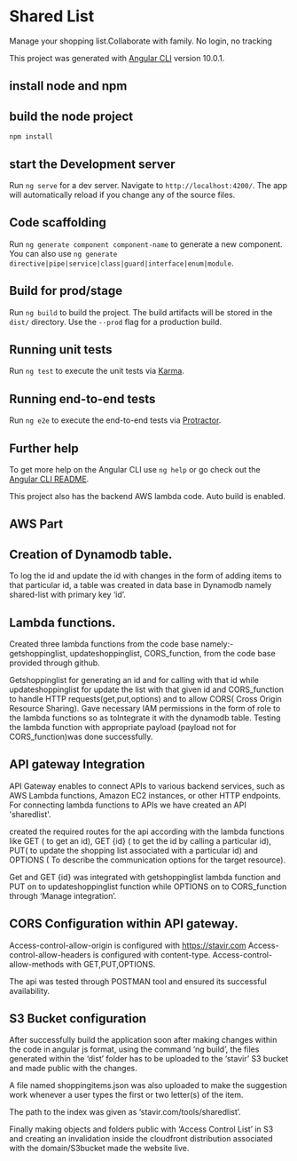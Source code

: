 # Shared List
Manage your shopping list.Collaborate with family. No login, no tracking

This project was generated with [Angular CLI](https://github.com/angular/angular-cli) version 10.0.1.

## install node and npm

## build the node project
`npm install`


## start the Development server

Run `ng serve` for a dev server. Navigate to `http://localhost:4200/`. The app will automatically reload if you change any of the source files.

## Code scaffolding

Run `ng generate component component-name` to generate a new component. You can also use `ng generate directive|pipe|service|class|guard|interface|enum|module`.

## Build for prod/stage

Run `ng build` to build the project. The build artifacts will be stored in the `dist/` directory. Use the `--prod` flag for a production build.

## Running unit tests

Run `ng test` to execute the unit tests via [Karma](https://karma-runner.github.io).

## Running end-to-end tests

Run `ng e2e` to execute the end-to-end tests via [Protractor](http://www.protractortest.org/).

## Further help

To get more help on the Angular CLI use `ng help` or go check out the [Angular CLI README](https://github.com/angular/angular-cli/blob/master/README.md).

This project also has the backend AWS lambda code. Auto build is enabled. 

## AWS Part

## Creation of Dynamodb table.

To log the id and update the id with changes in the form of adding items to that particular id, a table was created in data base in Dynamodb namely shared-list with primary key ‘id’.

## Lambda functions.

 Created three lambda functions from the code base namely:-
 getshoppinglist, updateshoppinglist, CORS_function, from the code base provided through github.
 
 Getshoppinglist for generating an id and for calling with that id while updateshoppinglist for update the list with that given id and CORS_function to handle HTTP requests(get,put,options) and to allow CORS( 
 Cross Origin Resource Sharing). 
 Gave necessary IAM permissions in the form of role to the lambda functions so as toIntegrate it with the dynamodb table.
 Testing the lambda function with appropriate payload (payload not for CORS_function)was done successfully.    

## API gateway Integration

 API Gateway enables to connect APIs to various backend services, such as AWS Lambda functions, Amazon EC2 instances, or other HTTP endpoints. For connecting lambda functions to APIs we have created an API 'sharedlist'.

created the required routes for the api according with the lambda functions like GET ( to get an id), GET {id} ( to get the id by calling a particular id), PUT( to update the shopping list associated with a particular id) and OPTIONS ( To describe the communication options for the target resource). 

Get and GET {id} was integrated with getshoppinglist lambda function and PUT on to updateshoppinglist function while OPTIONS on to CORS_function through ‘Manage integration’.

##  CORS Configuration within API gateway.

Access-control-allow-origin is configured with https://stavir.com
Access-control-allow-headers is configured with content-type.
Access-control-allow-methods with GET,PUT,OPTIONS.

The api was tested through POSTMAN tool and ensured its successful availability.

## S3 Bucket configuration

After successfully build the application soon after making changes within the code in angular js format, using the command ‘ng build’, the files generated within the ‘dist’ folder has to be uploaded to the ‘stavir’ S3 bucket and made public with the changes.

A file named shoppingitems.json was also uploaded to make the suggestion work whenever a user types the first or two letter(s) of the item.

The path to the index was given as ‘stavir.com/tools/sharedlist’.

Finally making objects and folders public with ‘Access Control List’ in S3 and creating an invalidation inside the cloudfront distribution associated with the domain/S3bucket made the website live.
